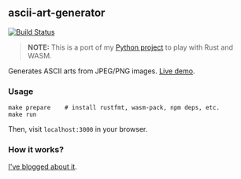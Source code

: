 ## ascii-art-generator

[![Build Status](https://travis-ci.org/wafflespeanut/ascii-art-generator.svg?branch=master)](https://travis-ci.org/wafflespeanut/ascii-art-generator)

> **NOTE:** This is a port of my [Python project](https://github.com/wafflespeanut/ascii-art-generator/tree/0b519b00b43eadb8500db30c304b2b87ad7eb159) to play with Rust and WASM.

Generates ASCII arts from JPEG/PNG images. [Live demo](https://waffles.space/ascii-gen/).

### Usage

```
make prepare    # install rustfmt, wasm-pack, npm deps, etc.
make run
```

Then, visit `localhost:3000` in your browser.

### How it works?

[I've blogged about it](https://blog.waffles.space/2017/03/01/ascii-sketch/).
